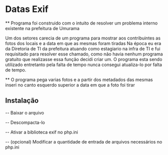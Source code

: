 # Datas Exif

** Programa foi construido com o intuito de resolver um problema interno existente na prefeitura de Umurama

Um dos setores carecia de um programa para mostrar aos contribuintes as fotos dos locais e a data em que as mesmas foram tiradas
Na época eu era da Diretoria de TI da prefeitura atuando como estagiario na infra de TI e fui requisitado para resolver esse chamado, como não havia 
nenhum programa gratuito que realizasse essa função decidi criar um. O programa esta sendo utilizado entretanto pela falta de tempo nunca consegui atualiza-lo por falta de tempo.

** O programa pega varias fotos e a partir dos metadados das mesmas inseri no canto esquerdo superior a data em que a foto foi tirar

## Instalação 

-- Baixar o arquivo

-- Descompacta-lo

-- Ativar a biblioteca exif no php.ini 

-- (opcional) Modificar a quantidade de entrada de arquivos necessários no php.ini 
